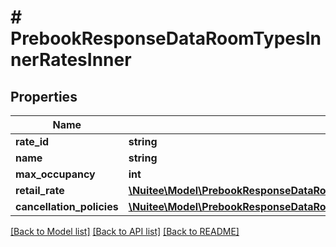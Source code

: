 # # PrebookResponseDataRoomTypesInnerRatesInner

## Properties

Name | Type | Description | Notes
------------ | ------------- | ------------- | -------------
**rate_id** | **string** |  | [optional]
**name** | **string** |  | [optional]
**max_occupancy** | **int** |  | [optional]
**retail_rate** | [**\Nuitee\Model\PrebookResponseDataRoomTypesInnerRatesInnerRetailRate**](PrebookResponseDataRoomTypesInnerRatesInnerRetailRate.md) |  | [optional]
**cancellation_policies** | [**\Nuitee\Model\PrebookResponseDataRoomTypesInnerRatesInnerCancellationPolicies**](PrebookResponseDataRoomTypesInnerRatesInnerCancellationPolicies.md) |  | [optional]

[[Back to Model list]](../../README.md#models) [[Back to API list]](../../README.md#endpoints) [[Back to README]](../../README.md)

